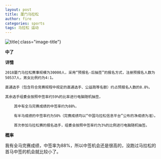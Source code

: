 ```yaml
---
layout: post
title: 厦门马拉松
author: fire
categories: sports 
tags: 马拉松 运动
---
```


![title](https://image.sideproject.cn/titlex/title_008.jpg){:class="image-title"}

**中了**

**详情**

```
2018厦门马拉松赛事规模为30000人，采用“预报名-后抽签”的报名方式，注册预报名人数为50537人，男女比例约为4:1。

直通选手（包含符合竞赛规程中规定的直通选手、公益跑等名额）约占预报名人数的8.8%，

其余选手组委会按照中签率约59%的比率进行电脑随机抽签，

    其中有全马完赛成绩的中签率约为88%，

    有半马成绩的中签率约为50%（完赛成绩均以“中国马拉松信息平台”公布的净成绩为准）。

    首次参加马拉松赛的报名选手，组委会按照中签率约为3%的比例进行电脑随机抽签。 
```

**概率**

我有全马完赛成绩，中签率为88%，所以中签机会还是很高的，没跑过马拉松的首马中签的机会就比较小了。